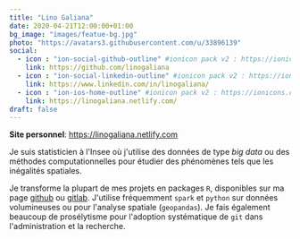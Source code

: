 ```yaml
---
title: "Lino Galiana"
date: 2020-04-21T12:00:00+01:00
bg_image: "images/featue-bg.jpg"
photo: "https://avatars3.githubusercontent.com/u/33896139"
social:
  - icon : "ion-social-github-outline" #ionicon pack v2 : https://ionicons.com/v2/
    link: https://github.com/linogaliana
  - icon : "ion-social-linkedin-outline" #ionicon pack v2 : https://ionicons.com/v2/
    link: https://www.linkedin.com/in/linogaliana/
  - icon : "ion-ios-home-outline" #ionicon pack v2 : https://ionicons.com/v2/
    link: https://linogaliana.netlify.com/
draft: false
---
```



**Site personnel**: <https://linogaliana.netlify.com>

Je suis statisticien à l'Insee où j'utilise des données de type *big data* ou des méthodes computationnelles pour étudier des phénomènes tels que les inégalités spatiales.

Je transforme la plupart de mes projets en packages `R`, disponibles sur ma page [github](https://github.com/linogaliana) ou [gitlab](https://gilab.com/linogaliana). J'utilise fréquemment `spark` et `python` sur données volumineuses ou pour l'analyse spatiale (`geopandas`). Je fais également beaucoup de prosélytisme pour l'adoption systématique de `git` dans l'administration et la recherche.
